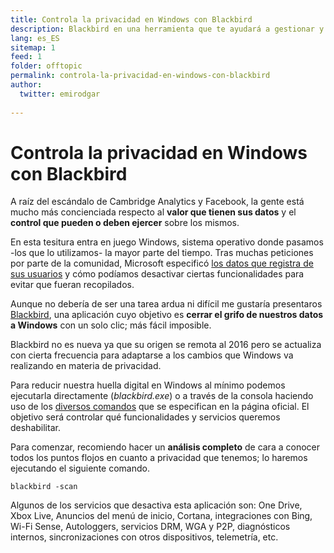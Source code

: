 ```yaml
---
title: Controla la privacidad en Windows con Blackbird
description: Blackbird en una herramienta que te ayudará a gestionar y controlar los datos que compartes con Windows
lang: es_ES
sitemap: 1
feed: 1
folder: offtopic
permalink: controla-la-privacidad-en-windows-con-blackbird
author:
  twitter: emirodgar
  
---
```


# Controla la privacidad en Windows con Blackbird

A raíz del escándalo de Cambridge Analytics y Facebook, la gente está mucho más concienciada respecto al **valor que tienen sus datos** y el **control que pueden o deben ejercer** sobre los mismos.

En esta tesitura entra en juego Windows, sistema operativo donde pasamos -los que lo utilizamos- la mayor parte del tiempo. Tras muchas peticiones por parte de la comunidad, Microsoft especificó [los datos que registra de sus usuarios](https://blogs.windows.com/windowsexperience/2017/04/05/windows-10-privacy-journey-continues-more-transparency-and-controls-for-you/#xoczYDMPIxzxl4QG.97) y cómo podíamos desactivar ciertas funcionalidades para evitar que fueran recopilados.

<amp-twitter 
  width="375"
  height="472"
  layout="responsive"
  data-tweetid="992146812332118016">
</amp-twitter>

Aunque no debería de ser una tarea ardua ni difícil me gustaría presentaros [Blackbird](https://www.getblackbird.net), una aplicación cuyo objetivo es **cerrar el grifo de nuestros datos a Windows** con un solo clic; más fácil imposible. 

Blackbird no es nueva ya que su origen se remota al 2016 pero se actualiza con cierta frecuencia para adaptarse a los cambios que Windows va realizando en materia de privacidad.

<amp-twitter 
  width="375"
  height="472"
  layout="responsive"
  data-tweetid="813647098868625409">
</amp-twitter>

Para reducir nuestra huella digital en Windows al mínimo podemos ejecutarla directamente (*blackbird.exe*) o a través de la consola haciendo uso de los [diversos comandos](https://www.getblackbird.net/documentation/) que se especifican en la página oficial. El objetivo será controlar qué funcionalidades y servicios queremos deshabilitar.

Para comenzar, recomiendo hacer un **análisis completo** de cara a conocer todos los puntos flojos en cuanto a privacidad que tenemos; lo haremos ejecutando el siguiente comando.

```
blackbird -scan
```

Algunos de los servicios que desactiva esta aplicación son: One Drive, Xbox Live, Anuncios del menú de inicio, Cortana, integraciones con Bing, Wi-Fi Sense, Autologgers, servicios DRM, WGA y P2P, diagnósticos internos, sincronizaciones con otros dispositivos, telemetría, etc. 
<!--stackedit_data:
eyJoaXN0b3J5IjpbLTIwODA4MzU2MywxMTY1Mzk3NjU4XX0=
-->